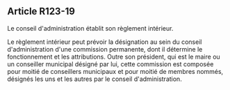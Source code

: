 ## Article R123-19

Le conseil d'administration établit son règlement intérieur.

Le règlement intérieur peut prévoir la désignation au sein du conseil d'administration d'une commission
permanente, dont il détermine le fonctionnement et les attributions. Outre son président, qui est le maire
ou un conseiller municipal désigné par lui, cette commission est composée pour moitié de conseillers
municipaux et pour moitié de membres nommés, désignés les uns et les autres par le conseil d'administration.

